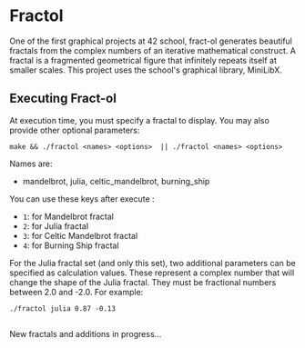 # Fractol
One of the first graphical projects at 42 school, fract-ol generates beautiful fractals from the complex numbers of an iterative mathematical construct. A fractal is a fragmented geometrical figure that infinitely repeats itself at smaller scales. This project uses the school's graphical library, MiniLibX.

## Executing Fract-ol

At execution time, you must specify a fractal to display. You may also provide other optional parameters:

```shell
make && ./fractol <names> <options>  || ./fractol <names> <options>
```
Names are:
* mandelbrot, julia, celtic_mandelbrot, burning_ship

You can use these keys after execute :
* ```1```: for Mandelbrot fractal
* ```2```: for Julia fractal
* ```3```: for Celtic Mandelbrot fractal
* ```4```: for Burning Ship fractal

For the Julia fractal set (and only this set), two additional parameters can be specified as calculation values. These represent a complex number that will change the shape of the Julia fractal. They must be fractional numbers between 2.0 and -2.0. For example:

```shell
./fractol julia 0.87 -0.13
```
##
##
##
##
New fractals and additions in progress...
